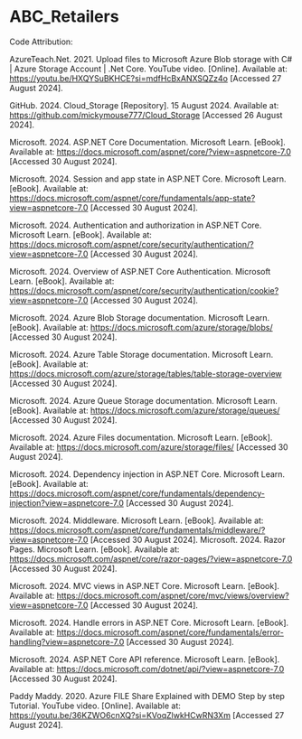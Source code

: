 # ABC_Retailers

Code Attribution:

AzureTeach.Net. 2021. Upload files to Microsoft Azure Blob storage with C# | Azure Storage Account | .Net Core. YouTube video. [Online]. Available at: https://youtu.be/HXQYSuBKHCE?si=mdfHcBxANXSQZz4o [Accessed 27 August 2024].

GitHub. 2024. Cloud_Storage [Repository]. 15 August 2024. Available at: https://github.com/mickymouse777/Cloud_Storage [Accessed 26 August 2024].

Microsoft. 2024. ASP.NET Core Documentation. Microsoft Learn. [eBook]. Available at: https://docs.microsoft.com/aspnet/core/?view=aspnetcore-7.0 [Accessed 30 August 2024].

Microsoft. 2024. Session and app state in ASP.NET Core. Microsoft Learn. [eBook]. Available at: https://docs.microsoft.com/aspnet/core/fundamentals/app-state?view=aspnetcore-7.0 [Accessed 30 August 2024].

Microsoft. 2024. Authentication and authorization in ASP.NET Core. Microsoft Learn. [eBook]. Available at: https://docs.microsoft.com/aspnet/core/security/authentication/?view=aspnetcore-7.0 [Accessed 30 August 2024].

Microsoft. 2024. Overview of ASP.NET Core Authentication. Microsoft Learn. [eBook]. Available at: https://docs.microsoft.com/aspnet/core/security/authentication/cookie?view=aspnetcore-7.0 [Accessed 30 August 2024].

Microsoft. 2024. Azure Blob Storage documentation. Microsoft Learn. [eBook]. Available at: https://docs.microsoft.com/azure/storage/blobs/ [Accessed 30 August 2024].

Microsoft. 2024. Azure Table Storage documentation. Microsoft Learn. [eBook]. Available at: https://docs.microsoft.com/azure/storage/tables/table-storage-overview [Accessed 30 August 2024].

Microsoft. 2024. Azure Queue Storage documentation. Microsoft Learn. [eBook]. Available at: https://docs.microsoft.com/azure/storage/queues/ [Accessed 30 August 2024].

Microsoft. 2024. Azure Files documentation. Microsoft Learn. [eBook]. Available at: https://docs.microsoft.com/azure/storage/files/ [Accessed 30 August 2024].

Microsoft. 2024. Dependency injection in ASP.NET Core. Microsoft Learn. [eBook]. Available at: https://docs.microsoft.com/aspnet/core/fundamentals/dependency-injection?view=aspnetcore-7.0 [Accessed 30 August 2024].

Microsoft. 2024. Middleware. Microsoft Learn. [eBook]. Available at: https://docs.microsoft.com/aspnet/core/fundamentals/middleware/?view=aspnetcore-7.0 [Accessed 30 August 2024].
Microsoft. 2024. Razor Pages. Microsoft Learn. [eBook]. Available at: https://docs.microsoft.com/aspnet/core/razor-pages/?view=aspnetcore-7.0 [Accessed 30 August 2024].

Microsoft. 2024. MVC views in ASP.NET Core. Microsoft Learn. [eBook]. Available at: https://docs.microsoft.com/aspnet/core/mvc/views/overview?view=aspnetcore-7.0 [Accessed 30 August 2024].

Microsoft. 2024. Handle errors in ASP.NET Core. Microsoft Learn. [eBook]. Available at: https://docs.microsoft.com/aspnet/core/fundamentals/error-handling?view=aspnetcore-7.0 [Accessed 30 August 2024].

Microsoft. 2024. ASP.NET Core API reference. Microsoft Learn. [eBook]. Available at: https://docs.microsoft.com/dotnet/api/?view=aspnetcore-7.0 [Accessed 30 August 2024].

Paddy Maddy. 2020. Azure FILE Share Explained with DEMO Step by step Tutorial. YouTube video. [Online]. Available at: https://youtu.be/36KZWO6cnXQ?si=KVoqZlwkHCwRN3Xm [Accessed 27 August 2024].
